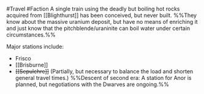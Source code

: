 #Travel #Faction 
A single train using the deadly but boiling hot rocks acquired from [[Blighthurst]] has been conceived, but never built. 
%%They know about the massive uranium deposit, but have no means of enriching it and just know that the pitchblende/uraninite can boil water under certain circumstances.%%


Major stations include:
- Frisco
- [[Brisburne]]
- ~~[[Sepulchre]]~~ (Partially, but necessary to balance the load and shorten general travel times.)
%%Descent of second era: A station for Anor is planned, but negotiations with the Dwarves are ongoing.%%